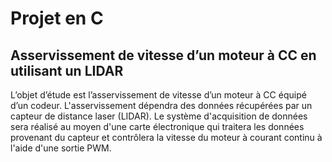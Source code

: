 # Projet en C
## Asservissement de vitesse d’un moteur à CC en utilisant un LIDAR
L’objet d’étude est l’asservissement de vitesse d’un moteur à CC équipé d’un codeur.
L'asservissement dépendra des données récupérées par un capteur de distance laser (LIDAR). Le système d'acquisition de données sera réalisé au moyen d&#39;une carte électronique qui traitera les données provenant du capteur et contrôlera la vitesse du moteur à courant continu à l'aide  d'une sortie PWM.

